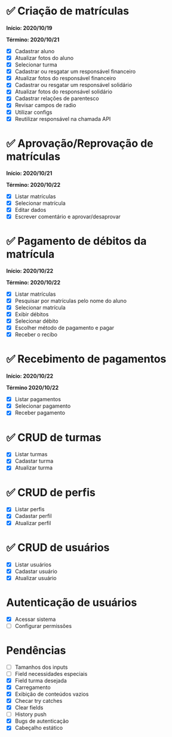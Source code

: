 # :white_check_mark: Criação de matrículas

**Início: 2020/10/19**

**Término: 2020/10/21**

- [x] Cadastrar aluno
- [x] Atualizar fotos do aluno
- [x] Selecionar turma
- [x] Cadastrar ou resgatar um responsável financeiro
- [x] Atualizar fotos do responsável financeiro
- [x] Cadastrar ou resgatar um responsável solidário
- [x] Atualizar fotos do responsável solidário
- [x] Cadastrar relações de parentesco
- [x] Revisar campos de radio
- [x] Utilizar configs
- [x] Reutilizar responsável na chamada API

# :white_check_mark: Aprovação/Reprovação de matrículas

**Início: 2020/10/21**

**Término: 2020/10/22**

- [x] Listar matrículas
- [x] Selecionar matrícula
- [x] Editar dados
- [x] Escrever comentário e aprovar/desaprovar

# :white_check_mark: Pagamento de débitos da matrícula

**Início: 2020/10/22**

**Término: 2020/10/22**

- [x] Listar matrículas
- [x] Pesquisar por matrículas pelo nome do aluno
- [x] Selecionar matrícula
- [x] Exibir débitos
- [x] Selecionar débito
- [x] Escolher método de pagamento e pagar
- [x] Receber o recibo

# :white_check_mark: Recebimento de pagamentos

**Início: 2020/10/22**

**Término 2020/10/22**

- [x] Listar pagamentos
- [x] Selecionar pagamento
- [x] Receber pagamento

# :white_check_mark: CRUD de turmas

- [x] Listar turmas
- [x] Cadastar turma
- [x] Atualizar turma

# :white_check_mark: CRUD de perfis

- [x] Listar perfis
- [x] Cadastar perfil
- [x] Atualizar perfil

# :white_check_mark: CRUD de usuários

- [x] Listar usuários
- [x] Cadastar usuário
- [x] Atualizar usuário

# Autenticação de usuários

- [x] Acessar sistema
- [ ] Configurar permissões

# Pendências

- [ ] Tamanhos dos inputs
- [ ] Field necessidades especiais
- [x] Field turma desejada
- [x] Carregamento
- [x] Exibição de conteúdos vazios
- [x] Checar try catches
- [x] Clear fields
- [ ] History push
- [x] Bugs de autenticação
- [x] Cabeçalho estático

